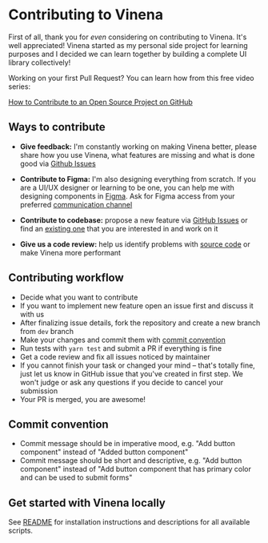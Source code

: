 # Contributing to Vinena

First of all, thank you for _even_ considering on contributing to Vinena. It's well appreciated! Vinena started as my personal side project for learning purposes and I decided we can learn together by building a complete UI library collectively!

Working on your first Pull Request? You can learn how from this free video series:

[How to Contribute to an Open Source Project on GitHub](https://egghead.io/courses/how-to-contribute-to-an-open-source-project-on-github)

## Ways to contribute

- **Give feedback:** I'm constantly working on making Vinena better, please share how you use Vinena, what features are missing and what is done good via [Github Issues](https://github.com/mert-duzgun/vinena-ui/issues)

- **Contribute to Figma:** I'm also designing everything from scratch. If you are a UI/UX designer or learning to be one, you can help me with designing components in [Figma](https://www.figma.com/file/zxtzS9qnQXPN2PHs6Q76vN/Vinena-UI). Ask for Figma access from your preferred [communication channel](https://duzgun.dev#contact)

- **Contribute to codebase:** propose a new feature via [GitHub Issues](https://github.com/mert-duzgun/vinena-ui/issues) or find an [existing one](https://github.com/mert-duzgun/vinena-ui/labels/help%20wanted) that you are interested in and work on it

- **Give us a code review:** help us identify problems with [source code](https://github.com/mert-duzgun/vinena-ui/tree/main/src) or make Vinena more performant

## Contributing workflow

- Decide what you want to contribute
- If you want to implement new feature open an issue first and discuss it with us
- After finalizing issue details, fork the repository and create a new branch from `dev` branch
- Make your changes and commit them with [commit convention](#commit-convention)
- Run tests with `yarn test` and submit a PR if everything is fine
- Get a code review and fix all issues noticed by maintainer
- If you cannot finish your task or changed your mind – that's totally fine, just let us know in GitHub issue that you've created in first step. We won't judge or ask any questions if you decide to cancel your submission
- Your PR is merged, you are awesome!

## Commit convention

- Commit message should be in imperative mood, e.g. "Add button component" instead of "Added button component"
- Commit message should be short and descriptive, e.g. "Add button component" instead of "Add button component that has primary color and can be used to submit forms"

## Get started with Vinena locally

See [README](https://github.com/mert-duzgun/vinena-ui/blob/main/README.md) for installation instructions and descriptions for all available scripts.
